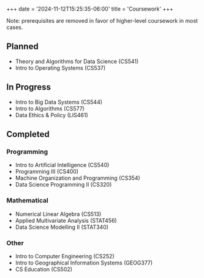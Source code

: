+++
date = '2024-11-12T15:25:35-06:00'
title = 'Coursework'
+++
<p>Note: prerequisites are removed in favor of higher-level coursework in most cases. </p>
<h2>Planned</h2>
<ul>
<li>Theory and Algorithms for Data Science (CS541)</li>
<li>Intro to Operating Systems (CS537)</li>
</ul>
<h2>In Progress</h2>
<ul>
<li>Intro to Big Data Systems (CS544)</li>
<li>Intro to Algorithms (CS577)</li>
<li>Data Ethics & Policy (LIS461)</li>
</ul>
<h2>Completed</h2>
<h3>Programming</h3>
<ul>
<li>Intro to Artificial Intelligence (CS540)</li>
<li>Programming III (CS400)</li>
<li>Machine Organization and Programming (CS354)</li>
<li>Data Science Programming II (CS320)</li>
</ul>
<h3>Mathematical</h3>
<ul>
<li>Numerical Linear Algebra (CS513)</li>
<li>Applied Multivariate Analysis (STAT456)</li>
<li>Data Science Modelling II (STAT340)</li>
</ul>
<h3>Other</h3>
<ul>
  <li>Intro to Computer Engineering (CS252)</li>
  <li>Intro to Geographical Information Systems (GEOG377)</li>
  <li>CS Education (CS502)</li>
</ul>
